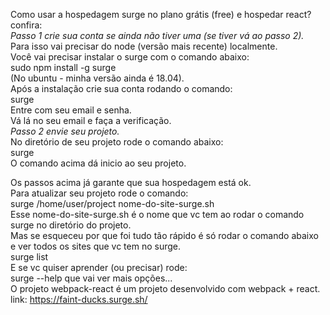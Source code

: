Como usar a hospedagem surge no plano grátis (free) e hospedar react? confira:  
*Passo 1 crie sua conta se ainda não tiver uma (se tiver vá ao passo 2).*  
Para isso vai precisar do node (versão mais recente) localmente.  
Você vai precisar instalar o surge com o comando abaixo:  
sudo npm install -g surge  
(No ubuntu - minha versão ainda é 18.04).  
Após a instalação crie sua conta rodando o comando:  
surge  
Entre com seu email e senha.  
Vá lá no seu email e faça a verificação.  
*Passo 2 envie seu projeto.*  
No diretório de seu projeto rode o comando abaixo:  
surge  
O comando acima dá inicio ao seu projeto.  

Os passos acima já garante que sua hospedagem está ok.  
Para atualizar seu projeto rode o comando:  
surge /home/user/project nome-do-site-surge.sh  
Esse nome-do-site-surge.sh   é o nome que vc tem ao rodar o comando surge no diretório do projeto.  
Mas se esqueceu por que foi tudo tão rápido é só rodar o comando abaixo e ver todos os sites que vc tem no surge.  
surge list  
E se vc quiser aprender (ou precisar) rode:  
surge --help  que vai ver mais opções...  
O projeto webpack-react é um projeto desenvolvido com webpack + react.  
link: https://faint-ducks.surge.sh/  
